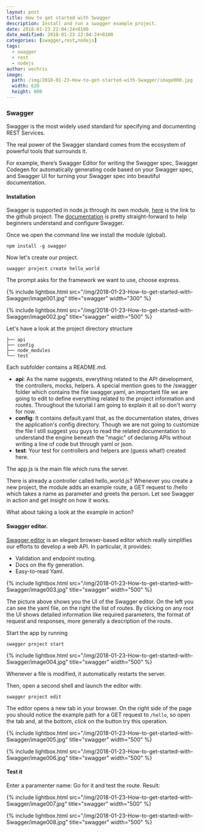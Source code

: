 ```yaml
---
layout: post
title: How to get started with Swagger 
description: Install and run a swagger example project.
date: 2018-01-23 22:04:24+0100
date_modified: 2018-01-23 22:04:24+0100
categories: [swagger,rest,nodejs]
tags:
  - swagger
  - rest
  - nodejs
author: wechris
image:
  path: /img/2018-01-23-How-to-get-started-with-Swagger/image000.jpg
  width: 629
  height: 600
---
```

### Swagger

Swagger is the most widely used standard for specifying and documenting REST Services.

The real power of the Swagger standard comes from the ecosystem of powerful tools that surrounds it.

For example, there’s Swagger Editor for writing the Swagger spec, Swagger Codegen for automatically generating code based on your Swagger spec, and Swagger UI for turning your Swagger spec into beautiful documentation.

#### Installation

Swagger is supported in node.js through its own module, [here](https://github.com/swagger-api/swagger-node) is the link to the github project: The [documentation](https://github.com/swagger-api/swagger-node/tree/master/docs) is pretty straight-forward to help beginners understand and configure Swagger.

Once we open the command line we install the module (global).

``` shell
npm install -g swagger
````

Now let's create our project.

``` shell
swagger project create hello_world
````

The prompt asks for the framework we want to use, choose express.

{% include lightbox.html src="/img/2018-01-23-How-to-get-started-with-Swagger/image001.jpg" title="swagger" width="300" %}

{% include lightbox.html src="/img/2018-01-23-How-to-get-started-with-Swagger/image002.jpg" title="swagger" width="500" %}

Let's have a look at the project directory structure

```shell
├── api
├── config
├── node_modules
└── test
```

Each subfolder contains a README.md.

* **api**: As the name suggests, everything related to the API development, the controllers, mocks, helpers. A special mention goes to the /swagger folder which contains the file swagger.yaml, an important file we are going to edit to define everything related to the project information and routes. Throughout the tutorial I am going to explain it all so don't worry for now.
* **config**: It contains default.yaml that, as the documentation states, drives the application's config directory. Though we are not going to customize the file I still suggest you guys to read the related documentation to understand the engine beneath the "magic" of declaring APIs without writing a line of code but through yaml or json.
* **test**: Your test for controllers and helpers are (guess what!) created here.

The app.js is the main file which runs the server.

There is already a controller called hello_world.js? Whenever you create a new project, the module adds an example route, a GET request to /hello which takes a name as parameter and greets the person. Let see Swagger in action and get insight on how it works.

What about taking a look at the example in action?

#### Swagger editor.

[Swagger editor](http://editor.swagger.io/#/) is an elegant browser-based editor which really simplifies our efforts to develop a web API. In particular, it provides:

* Validation and endpoint routing.
* Docs on the fly generation.
* Easy-to-read Yaml.

{% include lightbox.html src="/img/2018-01-23-How-to-get-started-with-Swagger/image003.jpg" title="swagger" width="500" %}

The picture above shows you the UI of the Swagger editor. On the left you can see the yaml file, on the right the list of routes. By clicking on any root the UI shows detailed information like required parameters, the format of request and responses, more generally a description of the route.

Start the app by running

```shell
swagger project start
```

{% include lightbox.html src="/img/2018-01-23-How-to-get-started-with-Swagger/image004.jpg" title="swagger" width="500" %}

Whenever a file is modified, it automatically restarts the server.

Then, open a second shell and launch the editor with:

```shell
swagger project edit
```

The editor opens a new tab in your browser. On the right side of the page you should notice the example path for a GET request to <code>/hello</code>, so open the tab and, at the bottom, _click_ on the button try this operation.

{% include lightbox.html src="/img/2018-01-23-How-to-get-started-with-Swagger/image005.jpg" title="swagger" width="500" %}

{% include lightbox.html src="/img/2018-01-23-How-to-get-started-with-Swagger/image006.jpg" title="swagger" width="500" %}

#### Test it
Enter a paramenter name: Go for it and test the route. 
Result:

{% include lightbox.html src="/img/2018-01-23-How-to-get-started-with-Swagger/image007.jpg" title="swagger" width="500" %}

{% include lightbox.html src="/img/2018-01-23-How-to-get-started-with-Swagger/image008.jpg" title="swagger" width="500" %}